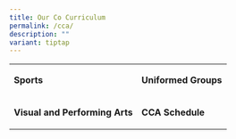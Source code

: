 ```yaml
---
title: Our Co Curriculum
permalink: /cca/
description: ""
variant: tiptap
---
```

<table style="minWidth: 50px">
<colgroup>
<col>
<col>
</colgroup>
<tbody>
<tr>
<td rowspan="1" colspan="1">
<p></p>
<p><strong>Sports</strong>
</p>
</td>
<td rowspan="1" colspan="1">
<p></p>
<p><strong>Uniformed Groups</strong>
</p>
</td>
</tr>
<tr>
<td rowspan="1" colspan="1">
<p></p>
<p><strong>Visual and Performing Arts</strong>
</p>
</td>
<td rowspan="1" colspan="1">
<p></p>
<p><strong>CCA Schedule</strong>
</p>
</td>
</tr>
</tbody>
</table>
<p></p>